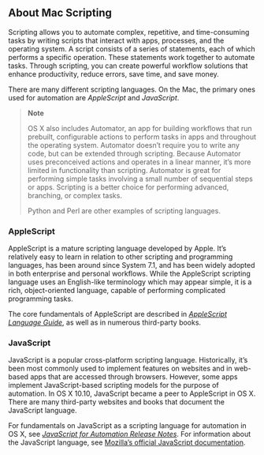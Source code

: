 <a id="//apple_ref/doc/uid/TP40016239-CH56"></a><a id="//apple_ref/doc/uid/TP40016239-CH56-SW1"></a>
<a id="//apple_ref/doc/uid/TP40016239-CH2"></a><a id="//apple_ref/doc/uid/TP40016239-CH2-SW1"></a>

## About Mac Scripting

Scripting allows you to automate complex, repetitive, and time-consuming tasks by writing scripts that interact with apps, processes, and the operating system. A script consists of a series of statements, each of which performs a specific operation. These statements work together to automate tasks. Through scripting, you can create powerful workflow solutions that enhance productivity, reduce errors, save time, and save money.

There are many different scripting languages. On the Mac, the primary ones used for automation are *AppleScript* and *JavaScript*.

> **Note**
>
>
> OS X also includes Automator, an app for building workflows that run prebuilt, configurable actions to perform tasks in apps and throughout the operating system. Automator doesn’t require you to write any code, but can be extended through scripting. Because Automator uses preconceived actions and operates in a linear manner, it’s more limited in functionality than scripting. Automator is great for performing simple tasks involving a small number of sequential steps or apps. Scripting is a better choice for performing advanced, branching, or complex tasks.
>
> Python and Perl are other examples of scripting languages.

<a id="//apple_ref/doc/uid/TP40016239-CH56-SW3"></a>

### AppleScript

AppleScript is a mature scripting language developed by Apple. It’s relatively easy to learn in relation to other scripting and programming languages, has been around since System 7.1, and has been widely adopted in both enterprise and personal workflows. While the AppleScript scripting language uses an English-like terminology which may appear simple, it is a rich, object-oriented language, capable of performing complicated programming tasks.

The core fundamentals of AppleScript are described in *[AppleScript Language Guide](../../../AppleScript/Conceptual/AppleScriptLangGuide/introduction/ASLR_intro.html#//apple_ref/doc/uid/TP40000983)*, as well as in numerous third-party books.

<a id="//apple_ref/doc/uid/TP40016239-CH56-SW4"></a>

### JavaScript

JavaScript is a popular cross-platform scripting language. Historically, it’s been most commonly used to implement features on websites and in web-based apps that are accessed through browsers. However, some apps implement JavaScript-based scripting models for the purpose of automation. In OS X 10.10, JavaScript became a peer to AppleScript in OS X. There are many third-party websites and books that document the JavaScript language.

For fundamentals on JavaScript as a scripting language for automation in OS X, see *[JavaScript for Automation Release Notes](../../../../releasenotes/InterapplicationCommunication/RN-JavaScriptForAutomation/Articles/Introduction.html#//apple_ref/doc/uid/TP40014508)*. For information about the JavaScript language, see [Mozilla’s official JavaScript documentation](https://developer.mozilla.org/en-US/docs/Web/JavaScript).
